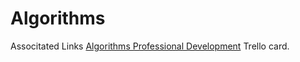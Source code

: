 # Algorithms

Associtated Links
[Algorithms Professional Development](https://trello.com/c/32EUbWm6/272-algorithms-professional-development) Trello card.